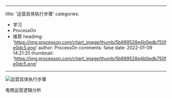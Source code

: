 
---
title: '运营具体执行步骤'
categories: 
 - 学习
 - ProcessOn
 - 推荐
headimg: 'https://img.processon.com/chart_image/thumb/5b699528e4b0edb750fe0dc5.png'
author: ProcessOn
comments: false
date: 2022-01-09 14:21:25
thumbnail: 'https://img.processon.com/chart_image/thumb/5b699528e4b0edb750fe0dc5.png'
---

<div>   
<img class="thumb" alt="运营具体执行步骤" src="https://img.processon.com/chart_image/thumb/5b699528e4b0edb750fe0dc5.png" referrerpolicy="no-referrer">
<p>电商运营逻辑分析</p>  
</div>
            